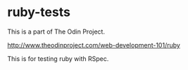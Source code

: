 # ruby-tests

This is a part of The Odin Project.

http://www.theodinproject.com/web-development-101/ruby

This is for testing ruby with RSpec.
